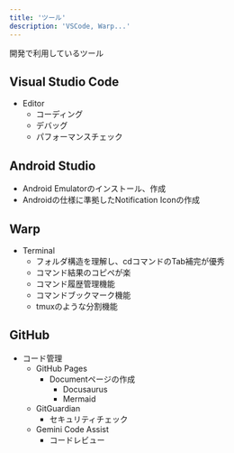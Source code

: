 ```yaml
---
title: 'ツール'
description: 'VSCode, Warp...'
---
```


開発で利用しているツール

## Visual Studio Code
  - Editor
    - コーディング
    - デバッグ
    - パフォーマンスチェック
## Android Studio
  - Android Emulatorのインストール、作成
  - Androidの仕様に準拠したNotification Iconの作成
## Warp
  - Terminal
    - フォルダ構造を理解し、cdコマンドのTab補完が優秀
    - コマンド結果のコピペが楽
    - コマンド履歴管理機能
    - コマンドブックマーク機能
    - tmuxのような分割機能
## GitHub
  - コード管理
    - GitHub Pages
      - Documentページの作成
        - Docusaurus
        - Mermaid
    - GitGuardian
      - セキュリティチェック
    - Gemini Code Assist
      - コードレビュー
